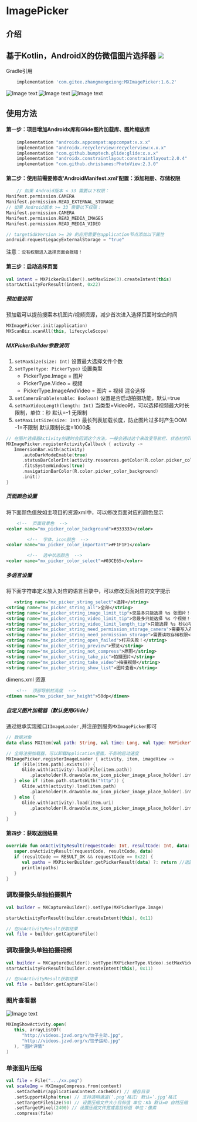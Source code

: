 # ImagePicker

## 介绍

基于Kotlin，AndroidX的仿微信图片选择器
[![](https://jitpack.io/v/com.gitee.zhangmengxiong/MXImagePicker.svg)](https://jitpack.io/#com.gitee.zhangmengxiong/MXImagePicker)
---
Gradle引用

```gradle
    implementation 'com.gitee.zhangmengxiong:MXImagePicker:1.6.2'
```

![Image text](https://gitee.com/zhangmengxiong/MXImagePicker/raw/master/imgs/screenshot1.png)
![Image text](https://gitee.com/zhangmengxiong/MXImagePicker/raw/master/imgs/screenshot2.png)
![Image text](https://gitee.com/zhangmengxiong/MXImagePicker/raw/master/imgs/screenshot3.png)

## 使用方法

#### 第一步：项目增加Androidx库和Glide图片加载库、图片缩放库

```gradle
    implementation "androidx.appcompat:appcompat:x.x.x"
    implementation "androidx.recyclerview:recyclerview:x.x.x"
    implementation "com.github.bumptech.glide:glide:x.x.x"
    implementation "androidx.constraintlayout:constraintlayout:2.0.4"
    implementation "com.github.chrisbanes:PhotoView:2.3.0"
```

#### 第二步：使用前需要修改‘AndroidManifest.xml’配置：添加相册、存储权限

```kotlin
    // 如果 Android版本 < 33 需要以下权限：
Manifest.permission.CAMERA
Manifest.permission.READ_EXTERNAL_STORAGE
// 如果 Android版本 >= 33 需要以下权限：
Manifest.permission.CAMERA
Manifest.permission.READ_MEDIA_IMAGES
Manifest.permission.READ_MEDIA_VIDEO

// targetSdkVersion >= 29 的应用需要在application节点添加以下属性
android:requestLegacyExternalStorage = "true"
```

注意：`没有权限进入选择页面会报错！`

#### 第三步：启动选择页面

```kotlin
val intent = MXPickerBuilder().setMaxSize(3).createIntent(this)
startActivityForResult(intent, 0x22)
```

##### 预加载说明

预加载可以提前搜索本机图片/视频资源，减少首次进入选择页面时空白时间

```kotlin
MXImagePicker.init(application)
MXScanBiz.scanAll(this, lifecycleScope)
```

##### MXPickerBuilder参数说明

1. `setMaxSize(size: Int)` 设置最大选择文件个数
2. `setType(type: PickerType)` 设置类型
   * PickerType.Image = 图片
   * PickerType.Video = 视频
   * PickerType.ImageAndVideo = 图片 + 视频 混合选择
3. `setCameraEnable(enable: Boolean)` 设置是否启动拍摄功能，默认=true
4. `setMaxVideoLength(length: Int)` 当类型=Video时，可以选择视频最大时长限制，单位：秒 默认=-1 无限制
5. `setMaxListSize(size: Int)` 最长列表加载长度，防止图片过多时产生OOM -1=不限制 默认限制长度=1000条

```kotlin
// 在图片选择器Activity创建时会回调这个方法，一般会通过这个来改变导航栏、状态栏的Theme,demo中搭配`ImmersionBar`来实现沉浸式效果
MXImagePicker.registerActivityCallback { activity ->
   ImmersionBar.with(activity)
      .autoDarkModeEnable(true)
      .statusBarColorInt(activity.resources.getColor(R.color.picker_color_background))
      .fitsSystemWindows(true)
      .navigationBarColor(R.color.picker_color_background)
      .init()
}

```

##### 页面颜色设置

将下面颜色值放如主项目的资源xml中，可以修改页面对应的颜色显示

```xml
    <!--  页面背景色  -->
<color name="mx_picker_color_background">#333333</color>

        <!--  字体、icon颜色  -->
<color name="mx_picker_color_important">#F1F1F1</color>

        <!--  选中状态颜色  -->
<color name="mx_picker_color_select">#03CE65</color>
```

##### 多语言设置

将下面字符串定义放入对应的语言目录中，可以修改页面对应的文字提示

```xml
   <string name="mx_picker_string_select">选择</string>
<string name="mx_picker_string_all">全部</string>
<string name="mx_picker_string_image_limit_tip">您最多只能选择 %s 张图片！</string>
<string name="mx_picker_string_video_limit_tip">您最多只能选择 %s 个视频！</string>
<string name="mx_picker_string_video_limit_length_tip">只能选择 %s 秒以内的视频</string>
<string name="mx_picker_string_need_permission_storage_camera">需要写入存储、相机权限</string>
<string name="mx_picker_string_need_permission_storage">需要读取存储权限</string>
<string name="mx_picker_string_open_failed">打开失败！</string>
<string name="mx_picker_string_preview">预览</string>
<string name="mx_picker_string_not_compress">原图</string>
<string name="mx_picker_string_take_pic">拍摄图片</string>
<string name="mx_picker_string_take_video">拍摄视频</string>
<string name="mx_picker_string_show_list">图片查看</string>
```

dimens.xml 资源

```xml
    <!--  顶部导航栏高度  -->
<dimen name="mx_picker_bar_height">50dp</dimen>
```

##### 自定义图片加载器（默认使用Glide）

通过继承实现接口`IImageLoader` ,并注册到服务`MXImagePicker`即可

```kotlin
// 数据对象
data class MXItem(val path: String, val time: Long, val type: MXPickerType, val duration: Int = 0)

// 全局注册加载器，可以卸载Application里面，不影响启动速度
MXImagePicker.registerImageLoader { activity, item, imageView ->
   if (File(item.path).exists()) {
      Glide.with(activity).load(File(item.path))
         .placeholder(R.drawable.mx_icon_picker_image_place_holder).into(imageView)
   } else if (item.path.startsWith("http")) {
      Glide.with(activity).load(item.path)
         .placeholder(R.drawable.mx_icon_picker_image_place_holder).into(imageView)
   } else {
      Glide.with(activity).load(item.uri)
         .placeholder(R.drawable.mx_icon_picker_image_place_holder).into(imageView)
   }
}
```

#### 第四步：获取返回结果

```kotlin
override fun onActivityResult(requestCode: Int, resultCode: Int, data: Intent?) {
   super.onActivityResult(requestCode, resultCode, data)
   if (resultCode == RESULT_OK && requestCode == 0x22) {
      val paths = MXPickerBuilder.getPickerResult(data) ?: return //返回List<String>类型数据
      println(paths)
   }
}
```

### 调取摄像头单独拍摄照片

```kotlin
val builder = MXCaptureBuilder().setType(MXPickerType.Image)

startActivityForResult(builder.createIntent(this), 0x11)

// 在onActivityResult获取结果
val file = builder.getCaptureFile()
```

### 调取摄像头单独拍摄视频

```kotlin
val builder = MXCaptureBuilder().setType(MXPickerType.Video).setMaxVideoLength(10)
startActivityForResult(builder.createIntent(this), 0x11)

// 在onActivityResult获取结果
val file = builder.getCaptureFile()
```

### 图片查看器

![Image text](https://gitee.com/zhangmengxiong/MXImagePicker/raw/master/imgs/screenshot3.png)

```kotlin
MXImgShowActivity.open(
   this, arrayListOf(
      "http://videos.jzvd.org/v/饺子主动.jpg",
      "http://videos.jzvd.org/v/饺子运动.jpg"
   ), "图片详情"
)
```

### 单张图片压缩

```kotlin
val file = File(".../xx.png")
val scaleImg = MXImageCompress.from(context)
   .setCacheDir(applicationContext.cacheDir) // 缓存目录
   .setSupportAlpha(true) // 支持透明通道(’.png‘格式) 默认=’.jpg‘格式
   .setTargetFileSize(50) // 设置压缩文件大小目标值 单位：Kb 默认=0 自然压缩
   .setTargetPixel(2400) // 设置压缩文件宽或高目标值 单位：像素
   .compress(file)

```
